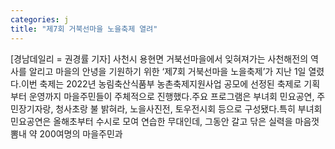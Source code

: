 ```yaml
---
categories: j
title: "제7회 거북선마을 노을축제 열려"
---
```

[경남데일리 = 권경률 기자] 사천시 용현면 거북선마을에서 잊혀져가는 사천해전의 역사를 알리고 마을의 안녕을 기원하기 위한 ‘제7회 거북선마을 노을축제’가 지난 1일 열렸다.이번 축제는 2022년 농림축산식품부 농촌축제지원사업 공모에 선정된 축제로 기획부터 운영까지 마을주민들이 주체적으로 진행했다.주요 프로그램은 부녀회 민요공연, 주민장기자랑, 청사초랑 불 밝혀라, 노을사진전, 토우전시회 등으로 구성됐다.특히 부녀회 민요공연은 올해초부터 수시로 모여 연습한 무대인데, 그동안 갈고 닦은 실력을 마음껏 뽐내 약 200여명의 마을주민과